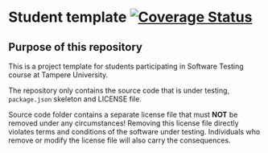 # Student template [![Coverage Status](https://coveralls.io/repos/github/DiyazY/COMP.SE.200-2021-2022-1/badge.svg?branch=main)](https://coveralls.io/github/DiyazY/COMP.SE.200-2021-2022-1?branch=main)

## Purpose of this repository

This is a project template for students participating in Software Testing course
at Tampere University.

The repository only contains the source code that is under testing, `package.json` skeleton
and LICENSE file.

Source code folder contains a separate license file that must **NOT** be removed under any circumstances!
Removing this license file directly violates terms and conditions of the software under testing.
Individuals who remove or modify the license file will also carry the consequences.
